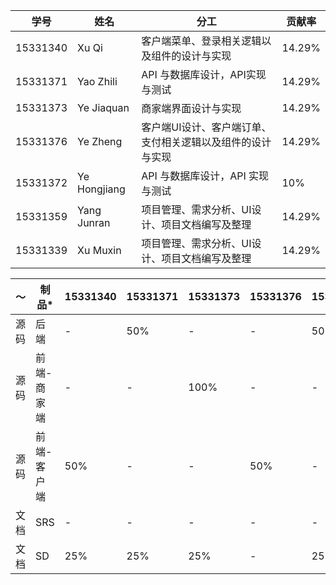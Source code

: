 
学号 | 姓名 | 分工 | 贡献率
------- | -------| -------| -------
15331340 | Xu Qi| 客户端菜单、登录相关逻辑以及组件的设计与实现 | 14.29%
15331371 | Yao Zhili| API 与数据库设计，API实现与测试 | 14.29%
15331373 | Ye Jiaquan| 商家端界面设计与实现 | 14.29%
15331376 | Ye Zheng| 客户端UI设计、客户端订单、支付相关逻辑以及组件的设计与实现| 14.29%
15331372 | Ye Hongjiang| API 与数据库设计，API 实现与测试 | 10% 
15331359 | Yang Junran| 项目管理、需求分析、UI设计、项目文档编写及整理 | 14.29%
15331339 | Xu Muxin| 项目管理、需求分析、UI设计、项目文档编写及整理 | 14.29%


～| 制品*| 15331340| 15331371| 15331373| 15331376| 15331372| 15331359| 15331339
------- | -------| -------| -------| -------| -------| -------| -------| -------
源码 | 后端| -| 50% | -| -| 50% | -| -
源码 | 前端-商家端| -| -| 100%| -| -| -| -
源码 | 前端-客户端| 50% | -| -| 50%| - | -| -
文档 | SRS| -| -| -| -| -| 50%| 50%
文档 | SD| 25% | 25% | 25% | -| 25% | -| -





